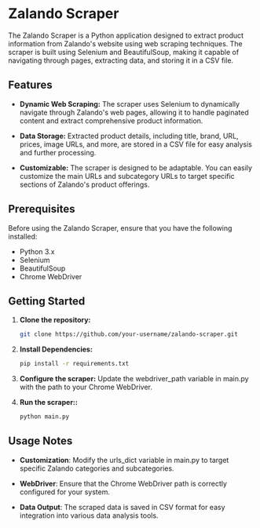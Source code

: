 # Zalando Scraper

The Zalando Scraper is a Python application designed to extract product information from Zalando's website using web scraping techniques. The scraper is built using Selenium and BeautifulSoup, making it capable of navigating through pages, extracting data, and storing it in a CSV file.

## Features

- **Dynamic Web Scraping:** The scraper uses Selenium to dynamically navigate through Zalando's web pages, allowing it to handle paginated content and extract comprehensive product information.

- **Data Storage:** Extracted product details, including title, brand, URL, prices, image URLs, and more, are stored in a CSV file for easy analysis and further processing.

- **Customizable:** The scraper is designed to be adaptable. You can easily customize the main URLs and subcategory URLs to target specific sections of Zalando's product offerings.

## Prerequisites

Before using the Zalando Scraper, ensure that you have the following installed:

- Python 3.x
- Selenium
- BeautifulSoup
- Chrome WebDriver

## Getting Started

1. **Clone the repository:**

   ```bash
   git clone https://github.com/your-username/zalando-scraper.git


2. **Install Dependencies:**

   ```bash
   pip install -r requirements.txt

3. **Configure the scraper:**
Update the webdriver_path variable in main.py with the path to your Chrome WebDriver.

4. **Run the scraper::**

   ```bash
   python main.py
   

## Usage Notes 
- **Customization**: Modify the urls_dict variable in main.py to target specific Zalando categories and subcategories.

- **WebDriver**: Ensure that the Chrome WebDriver path is correctly configured for your system.

- **Data Output**: The scraped data is saved in CSV format for easy integration into various data analysis tools.